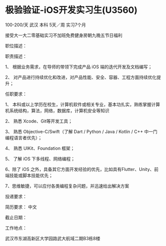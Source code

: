 # 极验验证-iOS开发实习生(U3560)

100-200/天 武汉 本科 5天／周 实习7个月

接受大一大二零基础实习不加班免费健身房朝九晚五节日福利

职位描述：

职责描述：

1、 根据业务需求，在导师的带领下完成产品 iOS 端的迭代开发及文档编写；

2、 对产品进行持续优化和改进，对产品性能、安全、容器、工程方面持续优化提升；



任职要求：

1、 本科或以上学历在校生，计算机软件或相关专业，基本功扎实，熟练掌握计算机系统结构，算法，网络，数据库，计算机安全等知识

2、 熟悉 Xcode、Git等开发工具；

3、 熟悉 Objective-C/Swift（了解 Dart / Python / Java / Kotlin / C++ 中一门编程语言者优先）；

4、 熟悉 UIKit、Foundation 框架；

5、 了解 iOS 下多线程、网络编程；

6、除了 iOS 之外，具备其它方面开发经验的优先，比如具有Flutter、Unity、前端技能或脚本技能优先；

7、思维敏捷，可以应付各类编程复杂问题，并迅速给出解决方案

投递要求：

简历要求： 中文

截止日期：

工作地点：

武汉市东湖高新区大学园路武大航域二期B3栋8楼